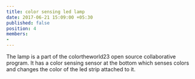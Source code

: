 ```yaml
---
title: color sensing led lamp
date: 2017-06-21 15:09:00 +05:30
published: false
position: 4
members:
- 
---
```


The lamp is a part of the colortheworld23 open source collaborative program. It has a color sensing sensor at the bottom which senses colors and changes the color of the led strip attached to it.